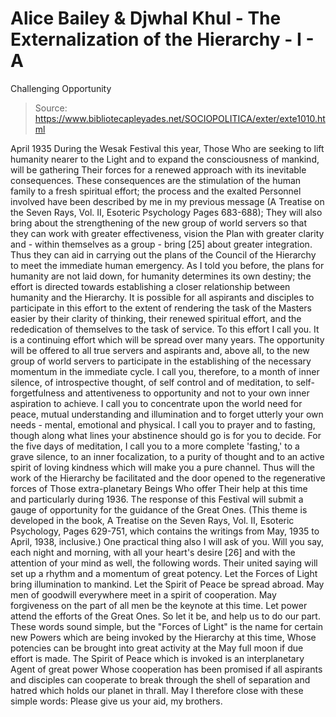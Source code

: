 # Alice Bailey & Djwhal Khul - The Externalization of the Hierarchy - I - A
Challenging Opportunity

> Source: https://www.bibliotecapleyades.net/SOCIOPOLITICA/exter/exte1010.html

April 1935
During the Wesak Festival this year, Those Who are seeking to lift humanity nearer to the Light and to expand the consciousness of mankind, will be gathering Their forces for a renewed approach with its inevitable consequences. These consequences are the stimulation of the human family to a fresh spiritual effort; the process and the exalted Personnel involved have been described by me in my previous message (A Treatise on the Seven Rays, Vol. II, Esoteric Psychology Pages 683-688); They will also bring about the strengthening of the new group of world servers so that they can work with greater effectiveness, vision the Plan with greater clarity and - within themselves as a group - bring [25] about greater integration. Thus they can aid in carrying out the plans of the Council of the Hierarchy to meet the immediate human emergency. As I told you before, the plans for humanity are not laid down, for humanity determines its own destiny; the effort is directed towards establishing a closer relationship between humanity and the Hierarchy.
It is possible for all aspirants and disciples to participate in this effort to the extent of rendering the task of the Masters easier by their clarity of thinking, their renewed spiritual effort, and the rededication of themselves to the task of service. To this effort I call you. It is a continuing effort which will be spread over many years. The opportunity will be offered to all true servers and aspirants and, above all, to the new group of world servers to participate in the establishing of the necessary momentum in the immediate cycle.
I call you, therefore, to a month of inner silence, of introspective thought, of self control and of meditation, to self-forgetfulness and attentiveness to opportunity and not to your own inner aspiration to achieve. I call you to concentrate upon the world need for peace, mutual understanding and illumination and to forget utterly your own needs - mental, emotional and physical. I call you to prayer and to fasting, though along what lines your abstinence should go is for you to decide. For the five days of meditation, I call you to a more complete 'fasting,' to a grave silence, to an inner focalization, to a purity of thought and to an active spirit of loving kindness which will make you a pure channel. Thus will the work of the Hierarchy be facilitated and the door opened to the regenerative forces of Those extra-planetary Beings Who offer Their help at this time and particularly during 1936. The response of this Festival will submit a gauge of opportunity for the guidance of the Great Ones. (This theme is developed in the book, A Treatise on the Seven Rays, Vol. II, Esoteric Psychology, Pages 629-751, which contains the writings from May, 1935 to April, 1938, inclusive.)
One practical thing also I will ask of you. Will you say, each night and morning, with all your heart's desire [26] and with the attention of your mind as well, the following words. Their united saying will set up a rhythm and a momentum of great potency.
Let the Forces of Light bring illumination to mankind. Let the Spirit of Peace be spread abroad. May men of goodwill everywhere meet in a spirit of cooperation. May forgiveness on the part of all men be the keynote at this time. Let power attend the efforts of the Great Ones. So let it be, and help us to do our part.
These words sound simple, but the "Forces of Light" is the name for certain new Powers which are being invoked by the Hierarchy at this time, Whose potencies can be brought into great activity at the May full moon if due effort is made. The Spirit of Peace which is invoked is an interplanetary Agent of great power Whose cooperation has been promised if all aspirants and disciples can cooperate to break through the shell of separation and hatred which holds our planet in thrall.
May I therefore close with these simple words: Please give us your aid, my brothers.
